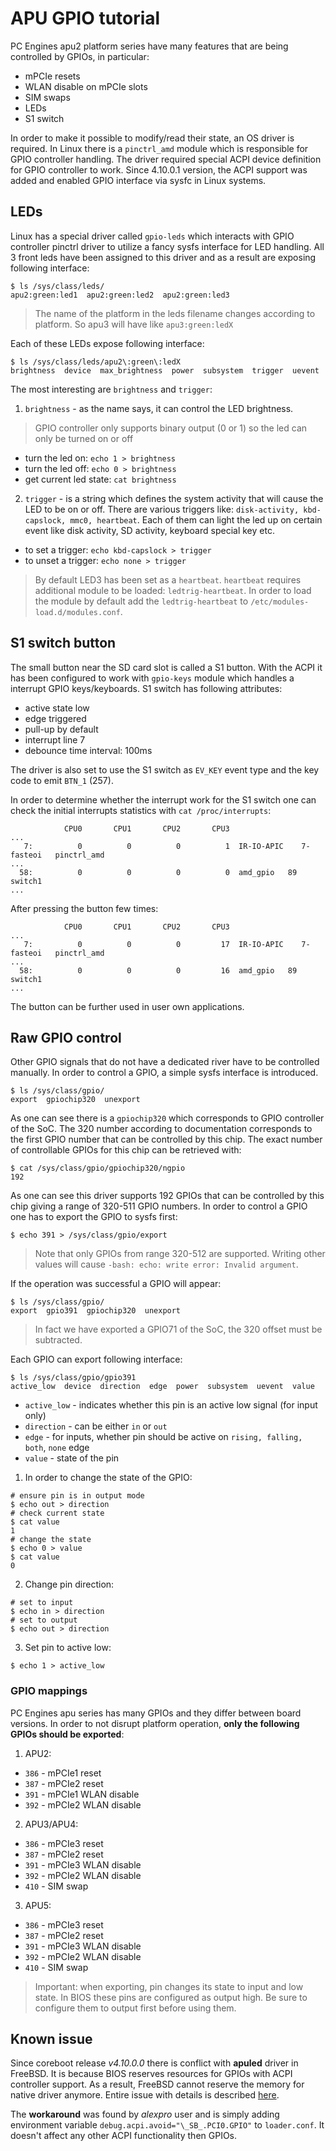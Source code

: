 APU GPIO tutorial
=================

PC Engines apu2 platform series have many features that are being controlled by
GPIOs, in particular:

- mPCIe resets
- WLAN disable on mPCIe slots
- SIM swaps
- LEDs
- S1 switch

In order to make it possible to modify/read their state, an OS driver is
required. In Linux there is a `pinctrl_amd` module which is responsible for
GPIO controller handling. The driver required special ACPI device definition
for GPIO controller to work. Since 4.10.0.1 version, the ACPI support was added
and enabled GPIO interface via sysfc in Linux systems.

## LEDs

Linux has a special driver called `gpio-leds` which interacts with GPIO
controller pinctrl driver to utilize a fancy sysfs interface for LED handling.
All 3 front leds have been assigned to this driver and as a result are exposing
following interface:

```
$ ls /sys/class/leds/
apu2:green:led1  apu2:green:led2  apu2:green:led3
```

> The name of the platform in the leds filename changes according to platform.
> So apu3 will have like `apu3:green:ledX`

Each of these LEDs expose following interface:

```
$ ls /sys/class/leds/apu2\:green\:ledX
brightness  device  max_brightness  power  subsystem  trigger  uevent
```

The most interesting are `brightness` and `trigger`:

1. `brightness` - as the name says, it can control the LED brightness.

> GPIO controller only supports binary output (0 or 1) so the led can only be
> turned on or off

- turn the led on: `echo 1 > brightness`
- turn the led off: `echo 0 > brightness`
- get current led state: `cat brightness`

2. `trigger` - is a string which defines the system activity that will cause
   the LED to be on or off. There are various triggers like:
   `disk-activity, kbd-capslock, mmc0, heartbeat`. Each of them can light the
   led up on certain event like disk activity, SD activity, keyboard special
   key etc.

- to set a trigger: `echo kbd-capslock > trigger`
- to unset a trigger: `echo none > trigger`

> By default LED3 has been set as a `heartbeat`. `heartbeat` requires
> additional module to be loaded: `ledtrig-heartbeat`. In order to load the
> module by default add the `ledtrig-heartbeat` to
> `/etc/modules-load.d/modules.conf`.

## S1 switch button

The small button near the SD card slot is called a S1 button. With the ACPI it
has been configured to work with `gpio-keys` module which handles a interrupt
GPIO keys/keyboards. S1 switch has following attributes:

- active state low
- edge triggered
- pull-up by default
- interrupt line 7
- debounce time interval: 100ms

The driver is also set to use the S1 switch as `EV_KEY` event type and the key
code to emit `BTN_1` (257).

In order to determine whether the interrupt work for the S1 switch one can
check the initial interrupts statistics with `cat /proc/interrupts`:

```
            CPU0       CPU1       CPU2       CPU3
...
   7:          0          0          0          1  IR-IO-APIC    7-fasteoi   pinctrl_amd
...
  58:          0          0          0          0  amd_gpio   89  switch1
...
```

After pressing the button few times:

```
            CPU0       CPU1       CPU2       CPU3
...
   7:          0          0          0         17  IR-IO-APIC    7-fasteoi   pinctrl_amd
...
  58:          0          0          0         16  amd_gpio   89  switch1
...
```

The button can be further used in user own applications.

## Raw GPIO control

Other GPIO signals that do not have a dedicated river have to be controlled
manually. In order to control a GPIO, a simple sysfs interface is introduced.

```
$ ls /sys/class/gpio/
export  gpiochip320  unexport
```

As one can see there is a `gpiochip320` which corresponds to GPIO controller of
the SoC. The 320 number according to documentation corresponds to the first
GPIO number that can be controlled by this chip. The exact number of
controllable GPIOs for this chip can be retrieved with:

```
$ cat /sys/class/gpio/gpiochip320/ngpio
192
```

As one can see this driver supports 192 GPIOs that can be controlled by this
chip giving a range of 320-511 GPIO numbers. In order to control a GPIO one has
to export the GPIO to sysfs first:

```
$ echo 391 > /sys/class/gpio/export
```

> Note that only GPIOs from range 320-512 are supported. Writing other values
> will cause `-bash: echo: write error: Invalid argument`.

If the operation was successful a GPIO will appear:

```
$ ls /sys/class/gpio/
export  gpio391  gpiochip320  unexport
```

> In fact we have exported a GPIO71 of the SoC, the 320 offset must be
> subtracted.

Each GPIO can export following interface:

```
$ ls /sys/class/gpio/gpio391
active_low  device  direction  edge  power  subsystem  uevent  value
```

- `active_low` - indicates whether this pin is an active low signal (for input
  only)
- `direction` - can be either `in` or `out`
- `edge` - for inputs, whether pin should be active on `rising, falling, both`,
  `none` edge
- `value` - state of the pin

1. In order to change the state of the GPIO:

```
# ensure pin is in output mode
$ echo out > direction
# check current state
$ cat value
1
# change the state
$ echo 0 > value
$ cat value
0
```

2. Change pin direction:

```
# set to input
$ echo in > direction
# set to output
$ echo out > direction
```

3. Set pin to active low:

```
$ echo 1 > active_low
```

### GPIO mappings

PC Engines apu series has many GPIOs and they differ between board versions. In
order to not disrupt platform operation, **only the following GPIOs should be
exported**:

1. APU2:

- `386` - mPCIe1 reset
- `387` - mPCIe2 reset
- `391` - mPCIe1 WLAN disable
- `392` - mPCIe2 WLAN disable

2. APU3/APU4:

- `386` - mPCIe3 reset
- `387` - mPCIe2 reset
- `391` - mPCIe3 WLAN disable
- `392` - mPCIe2 WLAN disable
- `410` - SIM swap

3. APU5:

- `386` - mPCIe3 reset
- `387` - mPCIe2 reset
- `391` - mPCIe3 WLAN disable
- `392` - mPCIe2 WLAN disable
- `410` - SIM swap

> Important: when exporting, pin changes its state to input and low state. In
> BIOS these pins are configured as output high. Be sure to configure them to
> output first before using them.

## Known issue

Since coreboot release *v4.10.0.0* there is conflict with **apuled** driver in
FreeBSD. It is because BIOS reserves resources for GPIOs with ACPI controller
support. As a result, FreeBSD cannot reserve the memory for native driver
anymore. Entire issue with details is described
[here](https://github.com/pcengines/coreboot/issues/329).

The **workaround** was found by *alexpro* user and is simply adding environment
variable `debug.acpi.avoid="\_SB_.PCI0.GPIO"` to `loader.conf`. It doesn't affect
any other ACPI functionality then GPIOs.
